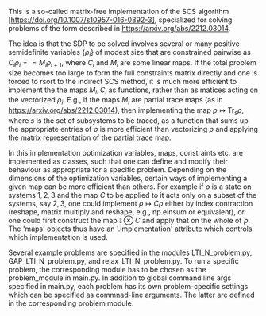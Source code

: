This is a so-called matrix-free implementation of the SCS algorithm [https://doi.org/10.1007/s10957-016-0892-3], specialized for solving problems of the form described in  https://arxiv.org/abs/2212.03014.

The idea is that the SDP to be solved involves several or many positive semidefinite variables $\{\rho_i\}$ of modest size that are constrained pairwise as $C_i\rho_i == M_i \rho_{i+1}$, where $C_i$ and $M_i$ are some linear maps.
If the total problem size becomes too large to form the full constraints matrix directly and one is forced to rsort to the indirect SCS method, it is much more efficient to implement the the maps $M_i, C_i$ as functions, rather than as matices acting on the vectorized $\rho_i$.
E.g., if the maps $M_i$ are partial trace maps (as in https://arxiv.org/abs/2212.03014), then implementing the map $\rho \mapsto \mathrm{Tr}_{s}\rho$, where $s$ is the set of subsystems to be traced, as a function that sums up the appropriate entries of $\rho$ is more efficient than vectorizing $\rho$ and applying the matrix representation of the partial trace map.

In this implementation optimization variables, maps, constraints etc. are implemented as classes, such that one can define and modify their behaviour as appropriate for a specific problem.
Depending on the dimensions of the optimization variables, certain ways of implementing a given map can be more efficient than others.
For example if  $\rho$ is a state on systems $1,2,3$ and the  map $C$ to be applied to it acts only on a subset of the systems, say $2,3$, one could implement $\rho \mapsto C\rho$ either by index contraction (reshape, matrix multiply and reshape, e.g., np.einsum or equivalent), or one could first construct the map $\mathbb{I}\otimes C$ and apply that on the whole of $\rho$. The 'maps' objects thus have an '.implementation' attribute which controls which implementation is used.  

Several example problems are specified in the modules LTI_N_problem.py, GAP_LTI_N_problem.py, and relax_LTI_N_problem.py. To run a specific problem, the corresponding module has to be chosen as the problem_module in main.py. 
In addition to global command line args specified in main.py, each problem has its own problem-cpecific  settings which can be specified as commnad-line arguments. The latter are defined in the corresponding problem module. 


